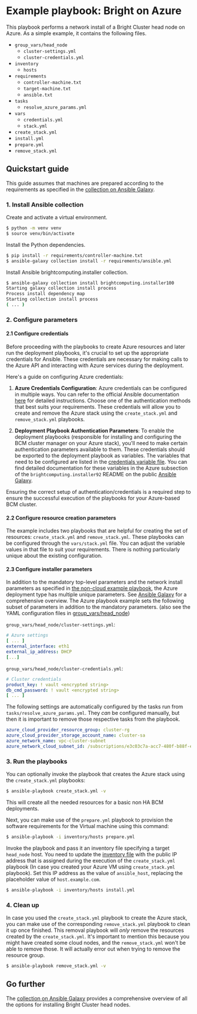 # Example playbook: Bright on Azure

This playbook performs a network install of a Bright Cluster head node on Azure. As a simple example, it contains the following files.

- `group_vars/head_node`
    - `cluster-settings.yml`
    - `cluster-credentials.yml`
- `inventory`
    - `hosts`
- `requirements`
  - `controller-machine.txt`
  - `target-machine.txt`
  - `ansible.txt`
- `tasks`
  - `resolve_azure_params.yml`
- `vars`
    - `credentials.yml`
    - `stack.yml`
- `create_stack.yml`
- `install.yml`
- `prepare.yml`
- `remove_stack.yml`

## Quickstart guide

This guide assumes that machines are prepared according to the requirements as specified in the [collection on Ansible Galaxy](https://galaxy.ansible.com/ui/repo/published/brightcomputing/installer100).

### 1. Install Ansible collection

Create and activate a virtual environment.

```sh
$ python -m venv venv
$ source venv/bin/activate
```

Install the Python dependencies.

```sh
$ pip install -r requirements/controller-machine.txt
$ ansible-galaxy collection install -r requirements/ansible.yml
```

Install Ansible brightcomputing.installer collection.

```sh
$ ansible-galaxy collection install brightcomputing.installer100
Starting galaxy collection install process
Process install dependency map
Starting collection install process
( ... )
```

### 2. Configure parameters

#### 2.1 Configure credentials
Before proceeding with the playbooks to create Azure resources and later run the deployment playbooks, it's crucial to set up the appropriate credentials for Ansible. These credentials are necessary for making calls to the Azure API and interacting with Azure services during the deployment.

Here's a guide on configuring Azure credentials:

1. **Azure Credentials Configuration**: Azure credentials can be configured in multiple ways. You can refer to the official Ansible documentation [here](https://docs.ansible.com/ansible/latest/scenario_guides/guide_azure.html#authenticating-with-azure) for detailed instructions. Choose one of the authentication methods that best suits your requirements. These credentials will allow you to create and remove the Azure stack using the `create_stack.yml` and `remove_stack.yml` playbooks.

2. **Deployment Playbook Authentication Parameters**: To enable the deployment playbooks (responsible for installing and configuring the BCM cluster manager on your Azure stack), you'll need to make certain authentication parameters available to them. These credentials should be exported to the deployment playbook as variables.
The variables that need to be configured are listed in the [credentials variable file](./vars/credentials.yml). You can find detailed documentation for these variables in the Azure subsection of the `brightcomputing.installer92` README on the public [Ansible Galaxy](https://galaxy.ansible.com/ui/repo/published/brightcomputing/installer92/docs/).

Ensuring the correct setup of authentication/credentials is a required step to ensure the successful execution of the playbooks for your Azure-based BCM cluster.

#### 2.2 Configure resource creation parameters
The example includes two playbooks that are helpful for creating the set of resources: `create_stack.yml` and `remove_stack.yml`. These playbooks can be configured through the `vars/stack.yml` file. You can adjust the variable values in that file to suit your requirements. There is nothing particularly unique about the existing configuration.

#### 2.3 Configure installer parameters
In addition to the mandatory top-level parameters and the network install parameters as specified in [the non-cloud example playbook](../non-cloud/), the Azure deployment type has multiple unique parameters. See [Ansible Galaxy](https://galaxy.ansible.com/ui/repo/published/brightcomputing/installer92/docs/) for a comprehensive overview. The Azure playbook example sets the following subset of parameters in addition to the mandatory parameters. (also see the YAML configuration files in [group_vars/head_node](group_vars/head_node/))

`group_vars/head_node/cluster-settings.yml`:
```yaml
# Azure settings
[ ... ]
external_interface: eth1
external_ip_address: DHCP
[...]
```

`group_vars/head_node/cluster-credentials.yml`:
```yaml
# Cluster credentials
product_key: ! vault <encrypted string>
db_cmd_password: ! vault <encrypted string>
[ ... ]
```

The following settings are automatically configured by the tasks run from `tasks/resolve_azure_params.yml`. They *can* be configured manually, but then it is important to remove those respective tasks from the playbook.

```yaml
azure_cloud_provider_resource_group: cluster-rg
azure_cloud_provider_storage_account_name: cluster-sa
azure_network_name: vpc-cluster-subnet
azure_network_cloud_subnet_id: /subscriptions/e3c03c7a-acc7-480f-b88f-e63505793fc7/resourceGroups/cluster-rg/providers/Microsoft.Network/virtualNetworks/vpc-cluster/subnets/vpc-cluster-subnet
```

### 3. Run the playbooks

You can optionally invoke the playbook that creates the Azure stack using the `create_stack.yml` playbooks:

```sh
$ ansible-playbook create_stack.yml -v
```
This will create all the needed resources for a basic non HA BCM deployments.

Next, you can make use of the `prepare.yml` playbook to provision the software requirements for the Virtual machine using this command:

```sh
$ ansible-playbook -i inventory/hosts prepare.yml
```

Invoke the playbook and pass it an inventory file specifying a target `head_node` host. You need to update the [inventory file](./inventory/hosts) with the public IP address that is assigned during the execution of the `create_stack.yml` playbook (In case you created your Azure VM using `create_stack.yml` playbook). Set this IP address as the value of `ansible_host`, replacing the placeholder value of `host.example.com`.

```sh
$ ansible-playbook -i inventory/hosts install.yml
```

### 4. Clean up
In case you used the `create_stack.yml` playbook to create the Azure stack, you can make use of the corresponding `remove_stack.yml` playbook to clean it up once finished. This removal playbook will *only* remove the resources created by the `create_stack.yml`. It's important to mention this because you might have created some cloud nodes, and the `remove_stack.yml` won't be able to remove those. It will actually error out when trying to remove the resource group.

```sh
$ ansible-playbook remove_stack.yml -v
```

## Go further

The [collection on Ansible Galaxy](https://galaxy.ansible.com/ui/repo/published/brightcomputing/installer100/docs) provides a comprehensive overview of all the options for installing Bright Cluster head nodes.

